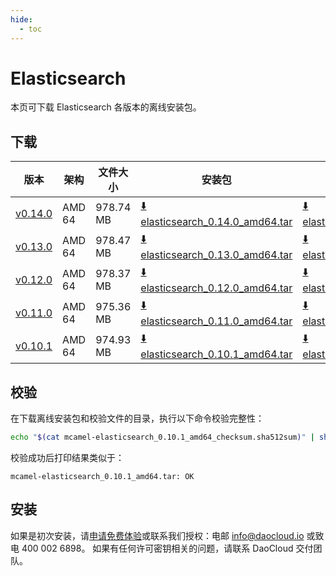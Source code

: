 ```yaml
---
hide:
  - toc
---
```


# Elasticsearch

本页可下载 Elasticsearch 各版本的离线安装包。

## 下载

| 版本 | 架构 | 文件大小 | 安装包 | 校验文件 | 更新日期 |
| --- | --- | -------- | ----- | ------ | ------- |
| [v0.14.0](../../../middleware/elasticsearch/release-notes.md) | AMD 64 | 978.74 MB | [:arrow_down: elasticsearch_0.14.0_amd64.tar](https://qiniu-download-public.daocloud.io/DaoCloud_Enterprise/mcamel-elasticsearch_0.14.0_amd64.tar) | [:arrow_down: elasticsearch_0.14.0_amd64_checksum.sha512sum](https://qiniu-download-public.daocloud.io/DaoCloud_Enterprise/mcamel-elasticsearch_0.14.0_amd64_checksum.sha512sum) | 2024-01-31 |
| [v0.13.0](../../../middleware/elasticsearch/release-notes.md) | AMD 64 | 978.47 MB | [:arrow_down: elasticsearch_0.13.0_amd64.tar](https://qiniu-download-public.daocloud.io/DaoCloud_Enterprise/mcamel-elasticsearch_0.13.0_amd64.tar) | [:arrow_down: elasticsearch_0.13.0_amd64_checksum.sha512sum](https://qiniu-download-public.daocloud.io/DaoCloud_Enterprise/mcamel-elasticsearch_0.13.0_amd64_checksum.sha512sum) | 2024-01-04 |
| [v0.12.0](../../../middleware/elasticsearch/release-notes.md) | AMD 64 | 978.37 MB | [:arrow_down: elasticsearch_0.12.0_amd64.tar](https://qiniu-download-public.daocloud.io/DaoCloud_Enterprise/mcamel-elasticsearch_0.12.0_amd64.tar) | [:arrow_down: elasticsearch_0.12.0_amd64_checksum.sha512sum](https://qiniu-download-public.daocloud.io/DaoCloud_Enterprise/mcamel-elasticsearch_0.12.0_amd64_checksum.sha512sum) | 2023-12-10 |
| [v0.11.0](../../../middleware/elasticsearch/release-notes.md) | AMD 64 | 975.36 MB | [:arrow_down: elasticsearch_0.11.0_amd64.tar](https://qiniu-download-public.daocloud.io/DaoCloud_Enterprise/mcamel-elasticsearch_0.11.0_amd64.tar) | [:arrow_down: elasticsearch_0.11.0_amd64_checksum.sha512sum](https://qiniu-download-public.daocloud.io/DaoCloud_Enterprise/mcamel-elasticsearch_0.11.0_amd64_checksum.sha512sum) | 2023-11-02 |
| [v0.10.1](../../../middleware/elasticsearch/release-notes.md) | AMD 64 | 974.93 MB | [:arrow_down: elasticsearch_0.10.1_amd64.tar](https://qiniu-download-public.daocloud.io/DaoCloud_Enterprise/mcamel-elasticsearch_0.10.1_amd64.tar) | [:arrow_down: elasticsearch_0.10.1_amd64_checksum.sha512sum](https://qiniu-download-public.daocloud.io/DaoCloud_Enterprise/mcamel-elasticsearch_0.10.1_amd64_checksum.sha512sum) | 2023-10-20 |

## 校验

在下载离线安装包和校验文件的目录，执行以下命令校验完整性：

```sh
echo "$(cat mcamel-elasticsearch_0.10.1_amd64_checksum.sha512sum)" | sha512sum -c
```

校验成功后打印结果类似于：

```none
mcamel-elasticsearch_0.10.1_amd64.tar: OK
```

## 安装

如果是初次安装，请[申请免费体验](../../../dce/license0.md)或联系我们授权：电邮 info@daocloud.io 或致电 400 002 6898。
如果有任何许可密钥相关的问题，请联系 DaoCloud 交付团队。